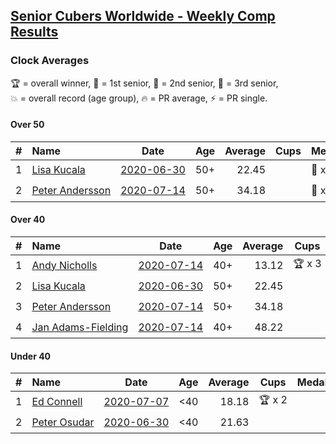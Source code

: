 <style>table {white-space: nowrap;}</style>

## [Senior Cubers Worldwide - Weekly Comp Results](/scw-comp/results/)
### Clock Averages

<span style="white-space: nowrap;">🏆 = overall winner</span>, <span style="white-space: nowrap;">🥇 = 1st senior</span>, <span style="white-space: nowrap;">🥈 = 2nd senior</span>, <span style="white-space: nowrap;">🥉 = 3rd senior</span>, <span style="white-space: nowrap;">💥 = overall record (age group)</span>, <span style="white-space: nowrap;">🔥 = PR average</span>, <span style="white-space: nowrap;">⚡ = PR single</span>.

#### Over 50

| # | Name | Date | Age | Average | Cups | Medals | Achievements | Video |
| :--: | :-- | :--: | :--: | --: | :--: | :-- | :-- | :-- |
| 1 | [Lisa Kucala](../../persons/lisa_kucala/clock.md) | [2020-06-30](../../results/2020-06-30/clock.md) | 50+ | 22.45 |  | 🥇 x 2, 🥈 x 1 | 💥 x 3, 🔥 x 2, ⚡ x 2 | [Link](https://www.facebook.com/events/1716512181834525?view=permalink&id=1723076847844725) |
| 2 | [Peter Andersson](../../persons/peter_andersson/clock.md) | [2020-07-14](../../results/2020-07-14/clock.md) | 50+ | 34.18 |  | 🥈 x 1 | 🔥 x 1, ⚡ x 1 | [Link](https://www.facebook.com/events/413064016333950?view=permalink&id=416535092653509) |

#### Over 40

| # | Name | Date | Age | Average | Cups | Medals | Achievements | Video |
| :--: | :-- | :--: | :--: | --: | :--: | :-- | :-- | :-- |
| 1 | [Andy Nicholls](../../persons/andy_nicholls/clock.md) | [2020-07-14](../../results/2020-07-14/clock.md) | 40+ | 13.12 | 🏆 x 3 | 🥇 x 3, 🥈 x 2 | 💥 x 4, 🔥 x 3, ⚡ x 2 | [Link](https://www.facebook.com/events/413064016333950?view=permalink&id=415320132775005) |
| 2 | [Lisa Kucala](../../persons/lisa_kucala/clock.md) | [2020-06-30](../../results/2020-06-30/clock.md) | 50+ | 22.45 |  | 🥇 x 2, 🥈 x 1 | 💥 x 3, 🔥 x 2, ⚡ x 2 | [Link](https://www.facebook.com/events/1716512181834525?view=permalink&id=1723076847844725) |
| 3 | [Peter Andersson](../../persons/peter_andersson/clock.md) | [2020-07-14](../../results/2020-07-14/clock.md) | 50+ | 34.18 |  | 🥈 x 1 | 🔥 x 1, ⚡ x 1 | [Link](https://www.facebook.com/events/413064016333950?view=permalink&id=416535092653509) |
| 4 | [Jan Adams-Fielding](../../persons/jan_adams_fielding/clock.md) | [2020-07-14](../../results/2020-07-14/clock.md) | 40+ | 48.22 |  | 🥉 x 1 | 🔥 x 1, ⚡ x 1 | [Link](https://www.facebook.com/events/413064016333950?view=permalink&id=417360065904345) |

#### Under 40

| # | Name | Date | Age | Average | Cups | Medals | Achievements | Video |
| :--: | :-- | :--: | :--: | --: | :--: | :-- | :-- | :-- |
| 1 | [Ed Connell](../../persons/ed_connell/clock.md) | [2020-07-07](../../results/2020-07-07/clock.md) | <40 | 18.18 | 🏆 x 2 |  | 🔥 x 3, ⚡ x 3 | [Link](https://www.facebook.com/events/198255948253934?view=permalink&id=200420561370806) |
| 2 | [Peter Osudar](../../persons/peter_osudar/clock.md) | [2020-06-30](../../results/2020-06-30/clock.md) | <40 | 21.63 |  |  | 🔥 x 1, ⚡ x 1 | [Link](https://www.facebook.com/events/1716512181834525?view=permalink&id=1716739918478418) |


<!-- Global site tag (gtag.js) - Google Analytics -->
<script async src="https://www.googletagmanager.com/gtag/js?id=UA-86348435-3"></script>
<script>window.dataLayer = window.dataLayer || []; function gtag() {dataLayer.push(arguments);} gtag('js', new Date()); gtag('config', 'UA-86348435-3');</script>

